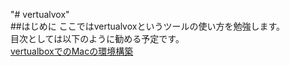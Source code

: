 "# vertualvox"  
##はじめに
ここではvertualvoxというツールの使い方を勉強します。  
目次としては以下のように勧める予定です。  
[vertualboxでのMacの環境構築][Mac環境構築]

[Mac環境構築]:master/mac_env_construction  "vertualvoxでのMacの立ち上げ"
